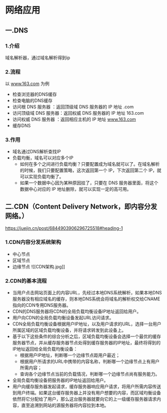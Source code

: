 # 网络应用
## 一.DNS
### 1.介绍
域名解析器，通过域名解析得到ip
### 2.流程
以 www.163.com 为例
- 检查浏览器的DNS缓存
- 检查电脑的DNS缓存
-  访问根 DNS 服务器 ：返回顶级域 DNS 服务器的 IP 地址 .com
-  访问顶级域 DNS 服务器：返回权威 DNS 服务器的 IP 地址 163.com
-  访问权威 DNS 服务器 ：返回相应主机的 IP 地址 www.163.com
-  缓存DNS

### 3.作用
- 域名通过DNS解析查找IP
- 负载均衡，域名可以对应多个IP
	- 如何在多个之间进行负载均衡？只要配置成为域名就可以了。在域名解析的时候，我们只要配置策略，这次返回第一个 IP，下次返回第二个 IP，就可以实现负载均衡了。
	- 如果一个数据中心因为某种原因挂了，只要在 DNS 服务器里面，将这个数据中心对应的 IP 地址删除，就可以实现一定的高可用。


## 二.CDN（Content Delivery Network，即内容分发网络。）
https://juejin.cn/post/6844903906296725518#heading-1
### 1.CDN内容分发系统架构
- 中心节点
- 区域节点
- 边缘节点
![[CDN架构.jpg]]
### 2.CDN的基本流程
-   当用户点击网站页面上的内容URL，先经过本地DNS系统解析，如果本地DNS服务器没有相应域名的缓存，则本地DNS系统会将域名的解析权交给CNAME指向的CDN专用DNS服务器。
-   CDN的DNS服务器将CDN的全局负载均衡设备IP地址返回给用户。
-   用户向CDN的全局负载均衡设备发起URL访问请求。
-   CDN全局负载均衡设备根据用户IP地址，以及用户请求的URL，选择一台用户所属区域的区域负载均衡设备，并将请求转发到此设备上。
-   基于以下这些条件的综合分析之后，区域负载均衡设备会选择一个最优的缓存服务器节点，并从缓存服务器节点处得到缓存服务器的IP地址，最终将得到的IP地址返回给全局负载均衡设备：
	-   根据用户IP地址，判断哪一个边缘节点距用户最近；
	-   根据用户所请求的URL中携带的内容名称，判断哪一个边缘节点上有用户所需内容；
	-   查询各个边缘节点当前的负载情况，判断哪一个边缘节点尚有服务能力。
-   全局负载均衡设备把服务器的IP地址返回给用户。
-   用户向缓存服务器发起请求，缓存服务器响应用户请求，将用户所需内容传送到用户终端。如果这台缓存服务器上并没有用户想要的内容，而区域均衡设备依然将它分配给了用户，那么这台服务器就要向它的上一级缓存服务器请求内容，直至追溯到网站的源服务器将内容拉到本地。
    




